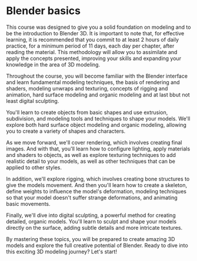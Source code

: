 # Blender basics

This course was designed to give you a solid foundation on modeling and to be the introduction to Blender 3D. It is important to note that, for effective learning, it is recommended that you commit to at least 2 hours of daily practice, for a minimum period of 11 days, each day per chapter, after reading the material. This methodology will allow you to assimilate and apply the concepts presented, improving your skills and expanding your knowledge in the area of ​​3D modeling.

Throughout the course, you will become familiar with the Blender interface and learn fundamental modeling techniques, the basis of rendering and shaders, modeling unwraps and texturing, concepts of rigging and animation, hard surface modeling and organic modeling and at last bbut not least digital sculpting.

You'll learn to create objects from basic shapes and use extrusion, subdivision, and modeling tools and techniques to shape your models. We'll explore both hard surface object modeling and organic modeling, allowing you to create a variety of shapes and characters.

As we move forward, we'll cover rendering, which involves creating final images. And with that, you'll learn how to configure lighting, apply materials and shaders to objects, as well as explore texturing techniques to add realistic detail to your models, as well as other techniques that can be applied to other styles.

In addition, we'll explore rigging, which involves creating bone structures to give the models movement. And then you'll learn how to create a skeleton, define weights to influence the model's deformation, modeling techniques so that your model doesn't suffer strange deformations, and animating basic movements.

Finally, we'll dive into digital sculpting, a powerful method for creating detailed, organic models. You'll learn to sculpt and shape your models directly on the surface, adding subtle details and more intricate textures.

By mastering these topics, you will be prepared to create amazing 3D models and explore the full creative potential of Blender. Ready to dive into this exciting 3D modeling journey? Let's start!
